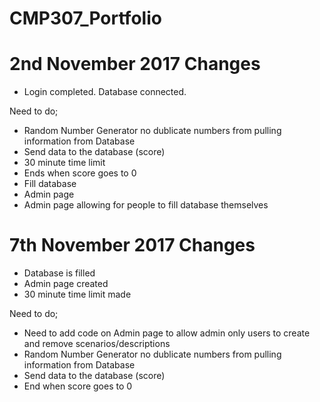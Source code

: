 # CMP307_Portfolio

# 2nd November 2017 Changes

- Login completed. Database connected. 

Need to do; 

- Random Number Generator no dublicate numbers from pulling information from Database
- Send data to the database (score)
- 30 minute time limit
- Ends when score goes to 0
- Fill database
- Admin page
- Admin page allowing for people to fill database themselves 

# 7th November 2017 Changes

- Database is filled
- Admin page created
- 30 minute time limit made

Need to do; 

- Need to add code on Admin page to allow admin only users to create and remove scenarios/descriptions
- Random Number Generator no dublicate numbers from pulling information from Database
- Send data to the database (score)
- End when score goes to 0 

